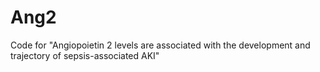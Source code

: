 # Ang2
Code for "Angiopoietin 2 levels are associated with the development and trajectory of sepsis-associated AKI"
